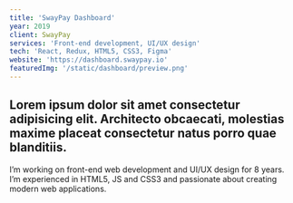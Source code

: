 ```yaml
---
title: 'SwayPay Dashboard'
year: 2019
client: SwayPay
services: 'Front-end development, UI/UX design'
tech: 'React, Redux, HTML5, CSS3, Figma'
website: 'https://dashboard.swaypay.io'
featuredImg: '/static/dashboard/preview.png'
---
```


## Lorem ipsum dolor sit amet consectetur adipisicing elit. Architecto obcaecati, molestias maxime placeat consectetur natus porro quae blanditiis.

I’m working on front-end web development and UI/UX design for 8 years. I’m experienced in HTML5, JS and CSS3 and passionate about creating modern web applications.